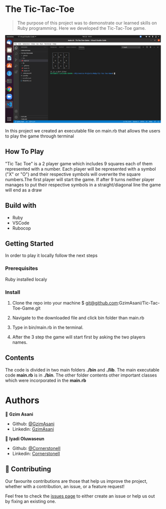 # The Tic-Tac-Toe
>The purpose of this project was to demonstrate our learned skills on Ruby programming. Here we developed the Tic-Tac-Toe game.

<img src="screenshot/screen.png">

In this project we created an executable file on main.rb that allows the users to play the game through terminal

## How To Play

"Tic Tac Toe" is a 2 player game which includes 9 squares each of them represented with a number. Each player will be represented with a symbol ("X" or "O") and their respective symbols will overwrite the square numbers.The first player will start the game.
If after 9 turns neither player manages to put their respective symbols in a straight/diagonal line the game will end as a draw

## Build with

- Ruby
- VSCode
- Rubocop

## Getting Started

In order to play it locally follow the next steps

### Prerequisites 

Ruby installed localy 

### Install

1. Clone the repo into your machine
    $ git@github.com:GzimAsani/Tic-Tac-Toe-Game.git

2. Navigate to the downloaded file and click bin folder than main.rb

3. Type in bin/main.rb in the terminal.

4. After the 3 step the game will start first by asking the two players names.


## Contents
The code is divided in two main folders **./bin**  and **./lib**. 
The main executable code **main.rb**  is in **./bin**. The other folder contents other important classes which were incorporated in the **main.rb** 


# Authors

👤 **Gzim Asani**

- Github: [@GzimAsani](https://github.com/GzimAsani)
- Linkedin: [GzimAsani](https://www.linkedin.com/in/gzim-asani-83390a17a/)

👤 **Iyadi Oluwaseun**

- Github: [@CornerstoneII](https://github.com/CornerstoneII)
- Linkedin: [CornerstoneII](https://www.linkedin.com/in/oluwaseun-iyadi-773584b4/)

## 🤝 Contributing

Our favourite contributions are those that help us improve the project, whether with a contribution, an issue, or a feature request!

Feel free to check the [issues page](https://github.com/GzimAsani/Tic-Tac-Toe-Game/issues) to either create an issue or help us out by fixing an existing one.